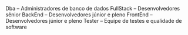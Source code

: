 Dba – Administradores de banco de dados 
FullStack – Desenvolvedores sênior 
BackEnd – Desenvolvedores júnior e pleno 
FrontEnd – Desenvolvedores júnior e pleno 
Tester – Equipe de testes e qualidade de software